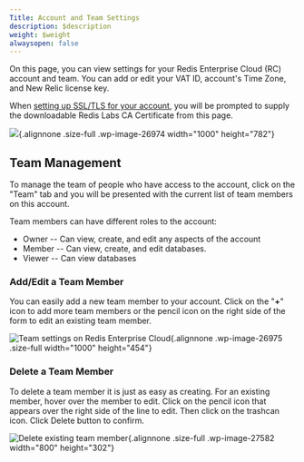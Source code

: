 ```yaml
---
Title: Account and Team Settings
description: $description
weight: $weight
alwaysopen: false
---
```

On this page, you can view settings for your Redis Enterprise Cloud (RC)
account and team. You can add or edit your VAT ID, account's Time Zone,
and New Relic license key.

When [setting up SSL/TLS for your
account](/redis-cloud-documentation/administration/configuration/securing-redis-cloud-connections/),
you will be prompted to supply the downloadable Redis Labs CA
Certificate from this page.

![](/wp-content/uploads/2017/04/settings.png){.alignnone .size-full
.wp-image-26974 width="1000" height="782"}

Team Management
---------------

To manage the team of people who have access to the account, click on
the "Team" tab and you will be presented with the current list of team
members on this account.

Team members can have different roles to the account:

-   Owner -- Can view, create, and edit any aspects of the account
-   Member -- Can view, create, and edit databases.
-   Viewer -- Can view databases

### Add/Edit a Team Member

You can easily add a new team member to your account. Click on the
"**+**" icon to add more team members or the pencil icon on the right
side of the form to edit an existing team member.

![Team settings on Redis Enterprise
Cloud](/wp-content/uploads/2017/04/settings_team.png){.alignnone
.wp-image-26975 .size-full width="1000" height="454"}

### Delete a Team Member

To delete a team member it is just as easy as creating. For an existing
member, hover over the member to edit. Click on the pencil icon that
appears over the right side of the line to edit. Then click on the
trashcan icon. Click Delete button to confirm.

![Delete existing team
member](/wp-content/uploads/2017/04/team-settings2.jpg){.alignnone
.size-full .wp-image-27582 width="800" height="302"}
